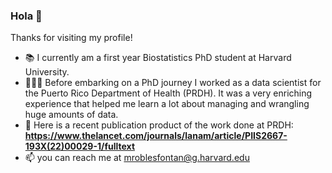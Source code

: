 ### Hola 👋

Thanks for visiting my profile! 

- 📚 I currently am a first year Biostatistics PhD student at Harvard University. 
- 👩🏻‍💻 Before embarking on a PhD journey I worked as a data scientist for the Puerto Rico Department of Health (PRDH). It was a very enriching experience that helped me learn a lot about managing and wrangling huge amounts of data. 
- 📄 Here is a recent publication product of the work done at PRDH: **https://www.thelancet.com/journals/lanam/article/PIIS2667-193X(22)00029-1/fulltext**
- 📫 you can reach me at mroblesfontan@g.harvard.edu

<!--
**roblesm15/roblesm15** is a ✨ _special_ ✨ repository because its `README.md` (this file) appears on your GitHub profile.

Here are some ideas to get you started:

- 🔭 I’m currently working on ...
- 🌱 I’m currently learning ...
- 👯 I’m looking to collaborate on ...
- 🤔 I’m looking for help with ...
- 💬 Ask me about ...
- 📫 How to reach me: ...
- 😄 Pronouns: ...
- ⚡ Fun fact: ...
-->
